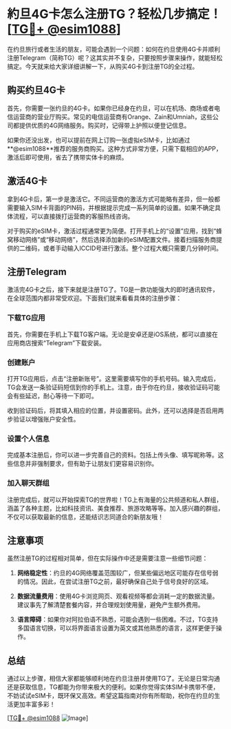 # 約旦4G卡怎么注册TG？轻松几步搞定！[[TG💪+ @esim1088](https://t.me/s/esim1088)]

在约旦旅行或者生活的朋友，可能会遇到一个问题：如何在约旦使用4G卡并顺利注册Telegram（简称TG）呢？这其实并不复杂，只要按照步骤来操作，就能轻松搞定。今天就来给大家详细讲解一下，从购买4G卡到注册TG的全过程。

## 购买约旦4G卡

首先，你需要一张约旦的4G卡。如果你已经身在约旦，可以在机场、商场或者电信运营商的营业厅购买。常见的电信运营商有Orange、Zain和Umniah，这些公司都提供优质的4G网络服务。购买时，记得带上护照以便登记信息。

如果你还没出发，也可以提前在网上订购一张虚拟eSIM卡，比如通过**@esim1088**推荐的服务商购买。这种方式非常方便，只需下载相应的APP，激活后即可使用，省去了携带实体卡的麻烦。

## 激活4G卡

拿到4G卡后，第一步是激活它。不同运营商的激活方式可能略有差异，但一般都需要输入SIM卡背面的PIN码，并根据提示完成一系列简单的设置。如果不确定具体流程，可以直接拨打运营商的客服热线咨询。

对于购买的eSIM卡，激活过程通常更为简便。打开手机上的“设置”应用，找到“蜂窝移动网络”或“移动网络”，然后选择添加新的eSIM配置文件。接着扫描服务商提供的二维码，或者手动输入ICCID号进行激活。整个过程大概只需要几分钟时间。

## 注册Telegram

激活完4G卡之后，接下来就是注册TG了。TG是一款功能强大的即时通讯软件，在全球范围内都非常受欢迎。下面我们就来看看具体的注册步骤：

### 下载TG应用

首先，你需要在手机上下载TG客户端。无论是安卓还是iOS系统，都可以直接在应用商店搜索“Telegram”下载安装。

### 创建账户

打开TG应用后，点击“注册新账号”。这里需要填写你的手机号码。输入完成后，TG会发送一条验证码短信到你的手机上。注意，由于你在约旦，接收验证码可能会有些延迟，耐心等待一下即可。

收到验证码后，将其填入相应的位置，并设置密码。此外，还可以选择是否启用两步验证以增强账户安全性。

### 设置个人信息

完成基本注册后，你可以进一步完善自己的资料。包括上传头像、填写昵称等。这些信息并非强制要求，但有助于让朋友们更容易识别你。

### 加入聊天群组

注册完成后，就可以开始探索TG的世界啦！TG上有海量的公共频道和私人群组，涵盖了各种主题，比如科技资讯、美食推荐、旅游攻略等等。加入感兴趣的群组，不仅可以获取最新的信息，还能结识志同道合的新朋友哦！

## 注意事项

虽然注册TG的过程相对简单，但在实际操作中还是需要注意一些细节问题：

1. **网络稳定性**：约旦的4G网络覆盖范围较广，但某些偏远地区可能存在信号弱的情况。因此，在尝试注册TG之前，最好确保自己处于信号良好的区域。
   
2. **数据流量费用**：使用4G卡浏览网页、观看视频等都会消耗一定的数据流量。建议事先了解清楚套餐内容，并合理规划使用量，避免产生额外费用。

3. **语言障碍**：如果你对阿拉伯语不熟悉，可能会遇到一些困难。不过，TG支持多国语言切换，可以将界面语言设置为英文或其他熟悉的语言，这样更便于操作。

## 总结

通过以上步骤，相信大家都能够顺利地在约旦注册并使用TG了。无论是日常沟通还是获取信息，TG都能为你带来极大的便利。如果你觉得实体SIM卡携带不便，不妨试试eSIM卡，既环保又高效。希望这篇指南对你有所帮助，祝你在约旦的生活更加丰富多彩！

[[TG💪+ @esim1088](https://t.me/s/esim1088) ![Image](https://i.postimg.cc/4NQfJmqS/Snipaste-2025-05-13-00-14-12.png)]